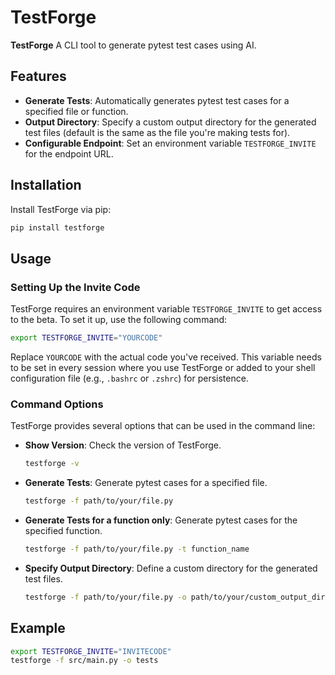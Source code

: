 # TestForge

**TestForge** A CLI tool to generate pytest test cases using AI.

## Features

- **Generate Tests**: Automatically generates pytest test cases for a specified file or function.
- **Output Directory**: Specify a custom output directory for the generated test files (default is the same as the file you're making tests for).
- **Configurable Endpoint**: Set an environment variable `TESTFORGE_INVITE` for the endpoint URL.

## Installation

Install TestForge via pip:

```bash
pip install testforge
```

## Usage

### Setting Up the Invite Code

TestForge requires an environment variable `TESTFORGE_INVITE` to get access to the beta. To set it up, use the following command:

```bash
export TESTFORGE_INVITE="YOURCODE"
```

Replace `YOURCODE` with the actual code you've received. This variable needs to be set in every session where you use TestForge or added to your shell configuration file (e.g., `.bashrc` or `.zshrc`) for persistence.

### Command Options

TestForge provides several options that can be used in the command line:

- **Show Version**: Check the version of TestForge.

  ```bash
  testforge -v
  ```

- **Generate Tests**: Generate pytest cases for a specified file.

  ```bash
  testforge -f path/to/your/file.py
  ```

- **Generate Tests for a function only**: Generate pytest cases for the specified function.

  ```bash
  testforge -f path/to/your/file.py -t function_name
  ```

- **Specify Output Directory**: Define a custom directory for the generated test files.
  ```bash
  testforge -f path/to/your/file.py -o path/to/your/custom_output_directory
  ```

## Example

```bash
export TESTFORGE_INVITE="INVITECODE"
testforge -f src/main.py -o tests
```
